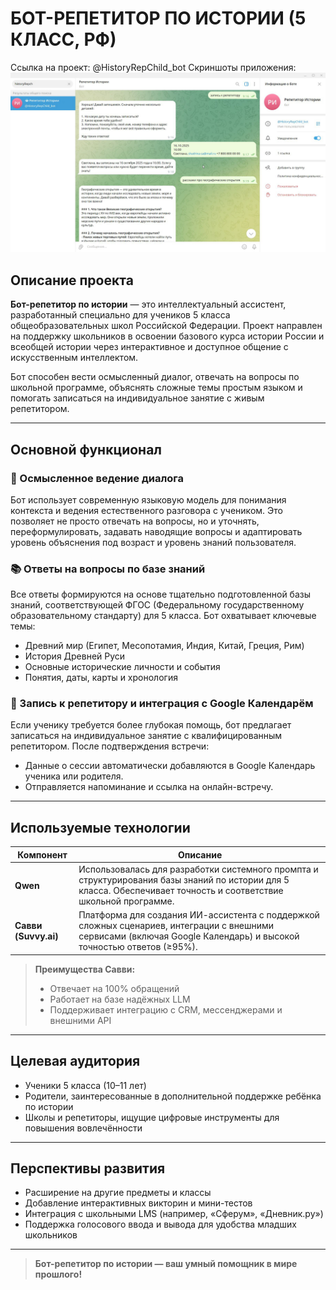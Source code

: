 # БОТ-РЕПЕТИТОР ПО ИСТОРИИ (5 КЛАСС, РФ)

Ссылка на проект: @HistoryRepChild_bot 
Скриншоты приложения:
![скриншот](https://raw.githubusercontent.com/KiraShadrina/ai_assistent/919c9ea647e3efd90943759e645aaa9774107bd9/%D0%A1%D0%BA%D1%80%D0%B8%D0%BD%D1%88%D0%BE%D1%82-08-10-2025%2006_54_52.jpg)

## Описание проекта

**Бот-репетитор по истории** — это интеллектуальный ассистент, разработанный специально для учеников 5 класса общеобразовательных школ Российской Федерации. Проект направлен на поддержку школьников в освоении базового курса истории России и всеобщей истории через интерактивное и доступное общение с искусственным интеллектом.

Бот способен вести осмысленный диалог, отвечать на вопросы по школьной программе, объяснять сложные темы простым языком и помогать записаться на индивидуальное занятие с живым репетитором.

---

## Основной функционал

### 🧠 Осмысленное ведение диалога
Бот использует современную языковую модель для понимания контекста и ведения естественного разговора с учеником. Это позволяет не просто отвечать на вопросы, но и уточнять, переформулировать, задавать наводящие вопросы и адаптировать уровень объяснения под возраст и уровень знаний пользователя.

### 📚 Ответы на вопросы по базе знаний
Все ответы формируются на основе тщательно подготовленной базы знаний, соответствующей ФГОС (Федеральному государственному образовательному стандарту) для 5 класса. Бот охватывает ключевые темы:
- Древний мир (Египет, Месопотамия, Индия, Китай, Греция, Рим)
- История Древней Руси
- Основные исторические личности и события
- Понятия, даты, карты и хронология

### 📅 Запись к репетитору и интеграция с Google Календарём
Если ученику требуется более глубокая помощь, бот предлагает записаться на индивидуальное занятие с квалифицированным репетитором. После подтверждения встречи:
- Данные о сессии автоматически добавляются в Google Календарь ученика или родителя.
- Отправляется напоминание и ссылка на онлайн-встречу.

---

## Используемые технологии

| Компонент | Описание |
|----------|----------|
| **Qwen** | Использовалась для разработки системного промпта и структурирования базы знаний по истории для 5 класса. Обеспечивает точность и соответствие школьной программе. |
| **Савви (Suvvy.ai)** | Платформа для создания ИИ-ассистента с поддержкой сложных сценариев, интеграции с внешними сервисами (включая Google Календарь) и высокой точностью ответов (≥95%). |

> **Преимущества Савви:**  
> - Отвечает на 100% обращений  
> - Работает на базе надёжных LLM  
> - Поддерживает интеграцию с CRM, мессенджерами и внешними API

---

## Целевая аудитория

- Ученики 5 класса (10–11 лет)
- Родители, заинтересованные в дополнительной поддержке ребёнка по истории
- Школы и репетиторы, ищущие цифровые инструменты для повышения вовлечённости

---

## Перспективы развития

- Расширение на другие предметы и классы
- Добавление интерактивных викторин и мини-тестов
- Интеграция с школьными LMS (например, «Сферум», «Дневник.ру»)
- Поддержка голосового ввода и вывода для удобства младших школьников

--- 

> **Бот-репетитор по истории — ваш умный помощник в мире прошлого!**
